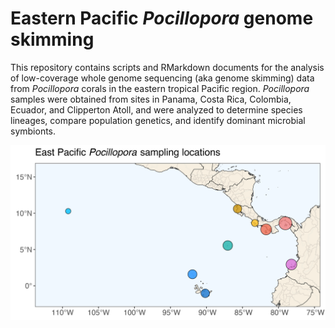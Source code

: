 # Eastern Pacific *Pocillopora* genome skimming

This repository contains scripts and RMarkdown documents for the analysis of low-coverage whole genome sequencing (aka genome skimming) data from *Pocillopora* corals in the eastern tropical Pacific region. *Pocillopora* samples were obtained from sites in Panama, Costa Rica, Colombia, Ecuador, and Clipperton Atoll, and were analyzed to determine species lineages, compare population genetics, and identify dominant microbial symbionts.

![**Figure 1:** Map of *Pocillopora* sampling locations in the ETP region. Samples were assembled at the Smithsonian NMNH through field collections at STRI in Panama and a network of collaborators at research universities in Central and South America.](./Pocillopora_origins_map_numbers.png)
